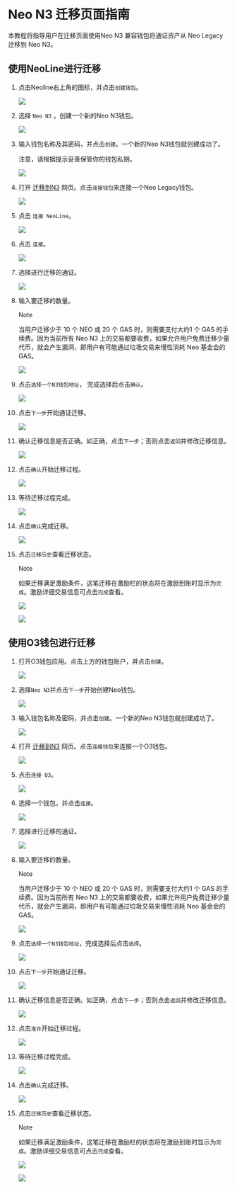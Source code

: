 # Neo N3 迁移页面指南

本教程将指导用户在迁移页面使用Neo N3 兼容钱包将通证资产从 Neo Legacy 迁移到 Neo N3。

## 使用NeoLine进行迁移


1. 点击Neoline右上角的图标，并点击`创建钱包`。

   ![](assets/image-20210809113700543.png)

2. 选择 `Neo N3` ，创建一个新的Neo N3钱包。

   ![](assets/image-20210809114817098.png)

3. 输入钱包名称及其密码，并点击`创建`。一个新的Neo N3钱包就创建成功了。
   
   注意，请根据提示妥善保管你的钱包私钥。
   
   ![](assets/image-20210809114927882.png)
   
4. 打开 [迁移到N3](https://migration.neo.org/) 网页。点击`连接钱包`来连接一个Neo Legacy钱包。

   ![](assets/image-20210809115416947.png)

5. 点击 `连接 NeoLine`。

   ![](assets/image-20210809115913017.png)

6. 点击 `连接`。

   ![](assets/image-20210809120020616.png)

7. 选择进行迁移的通证。

   ![](assets/image-20210809130646790.png)

8. 输入要迁移的数量。

   > [!Note]
   >
   > 当用户迁移少于 10 个 NEO 或 20 个 GAS 时，则需要支付大约1 个 GAS 的手续费。因为当前所有 Neo N3 上的交易都要收费，如果允许用户免费迁移少量代币，就会产生漏洞，即用户有可能通过垃圾交易来慢性消耗 Neo 基金会的 GAS。

   ![](assets/image-20210809131355982.png)

9. 点击`选择一个N3钱包地址`， 完成选择后点击`确认`。

   ![](assets/image-20210809131704466.png)

10. 点击`下一步`开始通证迁移。

    ![](assets/image-20210809132147294.png)

11. 确认迁移信息是否正确。如正确，点击`下一步`；否则点击`返回`并修改迁移信息。

    ![](assets/image-20210809132401277.png)

12. 点击`确认`开始迁移过程。

    ![](assets/image-20210809132659267.png)

13. 等待迁移过程完成。

    ![](assets/image-20210809132924455.png)

14. 点击`确认`完成迁移。

    ![](assets/image-20210809133127977.png)

15. 点击`迁移历史`查看迁移状态。

    > [!Note]
    >
    > 如果迁移满足激励条件，这笔迁移在激励栏的状态将在激励到账时显示为`完成`。激励详细交易信息可点击`完成`查看。

    ![](assets/image-20210809134331352.png)

    ![](assets/image-20210809134443049.png)


## 使用O3钱包进行迁移

1. 打开O3钱包应用。点击上方的钱包账户，并点击`创建`。

   ![](assets/image-20210809134947360.png)

2. 选择`Neo N3`并点击`下一步`开始创建Neo钱包。

   ![](assets/image-20210809135331183.png)

3. 输入钱包名称及密码，并点击`创建`。一个新的Neo N3钱包就创建成功了。

   ![](assets/image-20210809140248384.png)

4. 打开 [迁移到N3](https://migration.neo.org/) 网页。点击`连接钱包`来连接一个O3钱包。

   ![](assets/image-20210809115416947.png)

5. 点击`连接 O3`。

   ![](assets/image-20210809140800514.png)

6. 选择一个钱包，并点击`连接`。

   ![](assets/image-20210809141657755.png)

7. 选择进行迁移的通证。

   ![](assets/image-20210809130646790.png)

8. 输入要迁移的数量。

   > [!Note]
   >
   > 当用户迁移少于 10 个 NEO 或 20 个 GAS 时，则需要支付大约1 个 GAS 的手续费。因为当前所有 Neo N3 上的交易都要收费，如果允许用户免费迁移少量代币，就会产生漏洞，即用户有可能通过垃圾交易来慢性消耗 Neo 基金会的 GAS。

   ![](assets/image-20210809131355982.png)
   
9. 点击`选择一个N3钱包地址`，完成选择后点击`选择`。

   ![](assets/image-20210809142240088.png)

10. 点击`下一步`开始通证迁移。

    ![](assets/image-20210809132147294.png)

11. 确认迁移信息是否正确。如正确，点击`下一步`；否则点击`返回`并修改迁移信息。

    ![](assets/image-20210809132401277.png)

12. 点击`准许`开始迁移过程。

    ![](assets/image-20210809142720862.png) 

13. 等待迁移过程完成。

    ![](assets/image-20210809132924455.png)

14. 点击`确认`完成迁移。

    ![](assets/image-20210809133127977.png)

15. 点击`迁移历史`查看迁移状态。

    > [!Note]
    >
    > 如果迁移满足激励条件，这笔迁移在激励栏的状态将在激励到账时显示为`完成`。激励详细交易信息可点击`完成`查看。

    ![](assets/image-20210809134331352.png)
    
    ![](assets/image-20210809134443049.png)